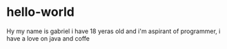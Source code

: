 # hello-world
Hy my name is gabriel i have 18 yeras old and i'm aspirant of programmer, i have a love on java and coffe
